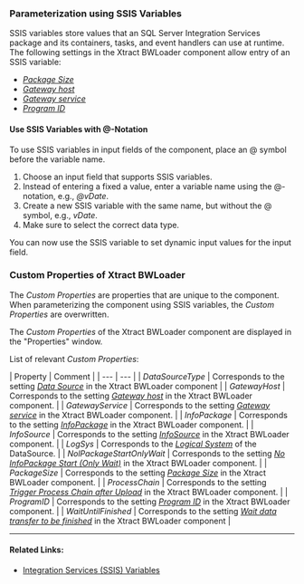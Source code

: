 ### Parameterization using SSIS Variables

SSIS variables store values that an SQL Server Integration Services package and its containers, tasks, and event handlers can use at runtime. The following settings in the Xtract BWLoader component allow entry of an SSIS variable:

- [*Package Size*](../settings/#package-size)
- [*Gateway host*](../#define-the-xtract-bwloader-component)
- [*Gateway service*](../#define-the-xtract-bwloader-component)
- [*Program ID*](../#define-the-xtract-bwloader-component)

#### Use SSIS Variables with @-Notation

To use SSIS variables in input fields of the component, place an @ symbol before the variable name.

1. Choose an input field that supports SSIS variables.
1. Instead of entering a fixed a value, enter a variable name using the @-notation, e.g., *@vDate*.
1. Create a new SSIS variable with the same name, but without the @ symbol, e.g., *vDate*.
1. Make sure to select the correct data type.

You can now use the SSIS variable to set dynamic input values for the input field.

### Custom Properties of Xtract BWLoader

The *Custom Properties* are properties that are unique to the component. When parameterizing the component using SSIS variables, the *Custom Properties* are overwritten.

The *Custom Properties* of the Xtract BWLoader component are displayed in the "Properties" window.

List of relevant *Custom Properties*:

| Property | Comment | | --- | --- | | *DataSourceType* | Corresponds to the setting [*Data Source*](../#look-up-an-infopackage) in the Xtract BWLoader component | | *GatewayHost* | Corresponds to the setting [*Gateway host*](../#define-the-xtract-bwloader-component) in the Xtract BWLoader component. | | *GatewayService* | Corresponds to the setting [*Gateway service*](../#define-the-xtract-bwloader-component) in the Xtract BWLoader component. | | *InfoPackage* | Corresponds to the setting [*InfoPackage*](../#look-up-an-infopackage) in the Xtract BWLoader component. | | *InfoSource* | Corresponds to the setting [*InfoSource*](../#look-up-an-infopackage) in the Xtract BWLoader component. | | *LogSys* | Corresponds to the [*Logical System*](../#look-up-an-infopackage) of the DataSource. | | *NolPackageStartOnlyWait* | Corresponds to the setting [*No InfoPackage Start (Only Wait)*](../settings/#no-infopackage-start) in the Xtract BWLoader component. | | *PackageSize* | Corresponds to the setting [*Package Size*](../settings/#package-size) in the Xtract BWLoader component. | | *ProcessChain* | Corresponds to the setting [*Trigger Process Chain after Upload*](../settings/#trigger-process-chain) in the Xtract BWLoader component. | | *ProgramID* | Corresponds to the setting [*Program ID*](../#define-the-xtract-bwloader-component) in the Xtract BWLoader component. | | *WaitUntilFinished* | Corresponds to the setting [*Wait data transfer to be finished*](../settings/#wait-data-transfer-to-be-finished) in the Xtract BWLoader component |

______________________________________________________________________

#### Related Links:

- [Integration Services (SSIS) Variables](https://docs.microsoft.com/en-us/sql/integration-services/integration-services-ssis-variables?view=sql-server-ver15)
